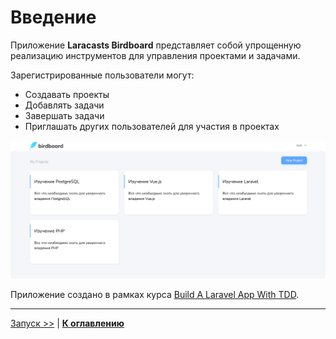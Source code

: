 # Введение

Приложение **Laracasts Birdboard** представляет собой упрощенную реализацию инструментов для управления проектами и задачами.

Зарегистрированные пользователи могут:
- Создавать проекты
- Добавлять задачи
- Завершать задачи
- Приглашать других пользователей для участия в проектах

![](img/01.png)

Приложение создано в рамках курса [Build A Laravel App With TDD](https://laracasts.com/series/build-a-laravel-app-with-tdd).

---

[Запуск >>](../02-setup/README.md) | [**К оглавлению**](../README.md)
